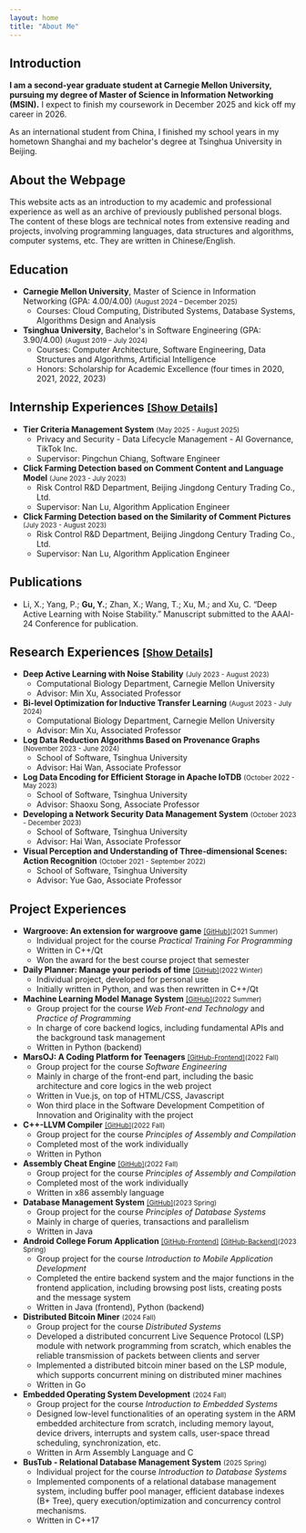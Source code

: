 ```yaml
---
layout: home
title: "About Me"
---
```


## Introduction

**I am a second-year graduate student at Carnegie Mellon University, pursuing my degree of Master of Science in Information Networking (MSIN).** I expect to finish my coursework in December 2025 and kick off my career in 2026.

As an international student from China, I finished my school years in my hometown Shanghai and my bachelor's degree at Tsinghua University in Beijing.

## About the Webpage

This website acts as an introduction to my academic and professional experience as well as an archive of previously published personal blogs. The content of these blogs are technical notes from extensive reading and projects, involving programming languages, data structures and algorithms, computer systems, etc. They are written in Chinese/English.

## Education

- **Carnegie Mellon University**, Master of Science in Information Networking (GPA: 4.00/4.00) <small>(August 2024 – December 2025)</small>
  - Courses: Cloud Computing, Distributed Systems, Database Systems, Algorithms Design and Analysis
- **Tsinghua University**, Bachelor's in Software Engineering (GPA: 3.90/4.00) <small>(August 2019 – July 2024)</small>
  - Courses: Computer Architecture, Software Engineering, Data Structures and Algorithms, Artificial Intelligence
  - Honors: Scholarship for Academic Excellence (four times in 2020, 2021, 2022, 2023)



## Internship Experiences <small>[[Show Details]](/personal/internship)</small>

- **Tier Criteria Management System** <small>(May 2025 - August 2025)</small>
  - Privacy and Security - Data Lifecycle Management - AI Governance, TikTok Inc.
  - Supervisor: Pingchun Chiang, Software Engineer
- **Click Farming Detection based on Comment Content and Language Model** <small>(June 2023 - July 2023)</small>
  - Risk Control R&D Department, Beijing Jingdong Century Trading Co., Ltd.
  - Supervisor: Nan Lu, Algorithm Application Engineer
- **Click Farming Detection based on the Similarity of Comment Pictures** <small>(July 2023 - August 2023)</small>
  - Risk Control R&D Department, Beijing Jingdong Century Trading Co., Ltd.
  - Supervisor: Nan Lu, Algorithm Application Engineer


## Publications

- Li, X.; Yang, P.; <strong>Gu, Y.</strong>; Zhan, X.; Wang, T.; Xu, M.; and Xu, C. “Deep Active Learning with Noise Stability.” Manuscript submitted to the AAAI-24 Conference for publication.

## Research Experiences <small>[[Show Details]](/personal/research)</small>

- **Deep Active Learning with Noise Stability** <small>(July 2023 - August 2023)</small>
  - Computational Biology Department, Carnegie Mellon University
  - Advisor: Min Xu, Associated Professor
- **Bi-level Optimization for Inductive Transfer Learning** <small>(August 2023 - July 2024)</small>
  - Computational Biology Department, Carnegie Mellon University
  - Advisor: Min Xu, Associated Professor
- **Log Data Reduction Algorithms Based on Provenance Graphs** <small>(November 2023 - June 2024)</small>
  - School of Software, Tsinghua University
  - Advisor: Hai Wan, Associate Professor
- **Log Data Encoding for Efficient Storage in Apache IoTDB** <small>(October 2022 - May 2023)</small>
  - School of Software, Tsinghua University
  - Advisor: Shaoxu Song, Associate Professor
- **Developing a Network Security Data Management System** <small>(October 2023 - December 2023)</small>
  - School of Software, Tsinghua University
  - Advisor: Hai Wan, Associate Professor
- **Visual Perception and Understanding of Three-dimensional Scenes: Action Recognition** <small>(October 2021 - September 2022)</small>
  - School of Software, Tsinghua University
  - Advisor: Yue Gao, Associate Professor


<!-- ## Project Experiences <small>[[Show Details]](/project)</small> -->
## Project Experiences

- **Wargroove: An extension for wargroove game** <small>[[GitHub]](https://github.com/ferv3455/Wargroove)</small><small>(2021 Summer)</small>
  - Individual project for the course <em>Practical Training For Programming</em>
  - Written in C++/Qt
  - Won the award for the best course project that semester
- **Daily Planner: Manage your periods of time** <small>[[GitHub]](https://github.com/ferv3455/Daily-Planner)</small><small>(2022 Winter)</small>
  - Individual project, developed for personal use
  - Initially written in Python, and was then rewritten in C++/Qt
- **Machine Learning Model Manage System** <small>[[GitHub]](https://github.com/ferv3455/ML-Model-Management)</small><small>(2022 Summer)</small>
  - Group project for the course <em>Web Front-end Technology</em> and <em>Practice of Programming</em>
  - In charge of core backend logics, including fundamental APIs and the background task management
  - Written in Python (backend)
- **MarsOJ: A Coding Platform for Teenagers** <small>[[GitHub-Frontend]](https://github.com/MarsOJ/frontend)</small><small>(2022 Fall)</small>
  - Group project for the course <em>Software Engineering</em>
  - Mainly in charge of the front-end part, including the basic architecture and core logics in the web project
  - Written in Vue.js, on top of HTML/CSS, Javascript
  - Won third place in the Software Development Competition of Innovation and Originality with the project
- **C++-LLVM Compiler** <small>[[GitHub]](https://github.com/ferv3455/Cpp-LLVM-Compiler)</small><small>(2022 Fall)</small>
  - Group project for the course <em>Principles of Assembly and Compilation</em>
  - Completed most of the work individually
  - Written in Python
- **Assembly Cheat Engine** <small>[[GitHub]](https://github.com/ferv3455/Assembly-Cheat-Engine)</small><small>(2022 Fall)</small>
  - Group project for the course <em>Principles of Assembly and Compilation</em>
  - Completed most of the work individually
  - Written in x86 assembly language
- **Database Management System** <small>[[GitHub]](https://github.com/ferv3455/THSS-Database-Management)</small><small>(2023 Spring)</small>
  - Group project for the course <em>Principles of Database Systems</em>
  - Mainly in charge of queries, transactions and parallelism
  - Written in Java
- **Android College Forum Application** <small>[[GitHub-Frontend]](https://github.com/ferv3455/College-Forum)</small> <small>[[GitHub-Backend]](https://github.com/ferv3455/Forum-Backend)</small><small>(2023 Spring)</small>
  - Group project for the course <em>Introduction to Mobile Application Development</em>
  - Completed the entire backend system and the major functions in the frontend application, including browsing post lists, creating posts and the message system
  - Written in Java (frontend), Python (backend)
- **Distributed Bitcoin Miner** <small>(2024 Fall)</small>
  - Group project for the course <em>Distributed Systems</em>
  - Developed a distributed concurrent Live Sequence Protocol (LSP) module with network programming from scratch, which enables the reliable transmission of packets between clients and server
  - Implemented a distributed bitcoin miner based on the LSP module, which supports concurrent mining on distributed miner machines
  - Written in Go
- **Embedded Operating System Development** <small>(2024 Fall)</small>
  - Group project for the course <em>Introduction to Embedded Systems</em>
  - Designed low-level functionalities of an operating system in the ARM embedded architecture from scratch, including memory layout, device drivers, interrupts and system calls, user-space thread scheduling, synchronization, etc.
  - Written in Arm Assembly Language and C
- **BusTub - Relational Database Management System** <small>(2025 Spring)</small>
  - Individual project for the course <em>Introduction to Database Systems</em>
  - Implemented components of a relational database management system, including buffer pool manager, efficient database indexes (B+ Tree), query execution/optimization and concurrency control mechanisms.
  - Written in C++17

